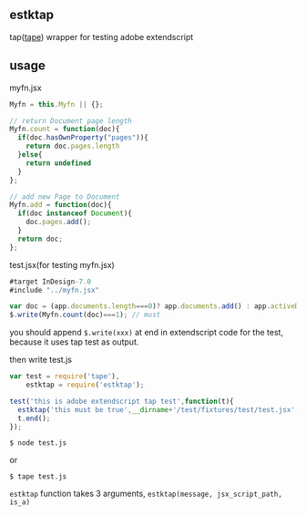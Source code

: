 ## estktap

tap([tape](https://github.com/substack/tape)) wrapper for testing adobe extendscript

## usage

myfn.jsx

```js
Myfn = this.Myfn || {};

// return Document page length
Myfn.count = function(doc){
  if(doc.hasOwnProperty("pages")){
    return doc.pages.length
  }else{
    return undefined
  }
};

// add new Page to Document
Myfn.add = function(doc){
  if(doc instanceof Document){
    doc.pages.add();
  }
  return doc;
};
```

test.jsx(for testing myfn.jsx)

```js
#target InDesign-7.0
#include "../myfn.jsx"

var doc = (app.documents.length===0)? app.documents.add() : app.activeDocument;
$.write(Myfn.count(doc)===1); // must
```

you should append `$.write(xxx)` at end in extendscript code for the test, because it uses tap test as output.

then write test.js

```js
var test = require('tape'),
    estktap = require('estktap');

test('this is adobe extendscript tap test',function(t){
  estktap('this must be true',__dirname+'/test/fixtures/test/test.jsx',true);
  t.end();
});
```

    $ node test.js

or

    $ tape test.js

`estktap` function takes 3 arguments, `estktap(message, jsx_script_path, is_a)`
